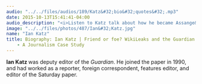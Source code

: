 ```yaml
---
audio: "../../files/audios/189/Katz&#32;bio&#32;quotes&#32;.mp3"
date: 2015-10-13T15:41:41-04:00
audio_description: "<i>Listen to Katz talk about how he became Assange&rsquo;s main contact.</i>"
image: "../../files/photos/487/Ian&#32;Katz.jpg"
name: "Ian Katz"
title: Biography: Ian Katz | Friend or foe? WikiLeaks and the Guardian
	- A Journalism Case Study
---
```

<strong>Ian Katz </strong>was deputy editor of the <em>Guardian</em>. He joined the paper in 1990, and had worked as a reporter, foreign correspondent, features editor, and editor of the Saturday paper.</p>
